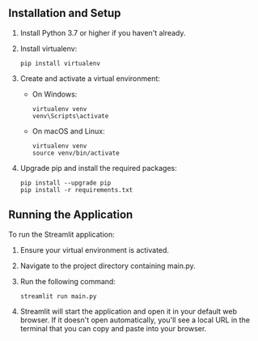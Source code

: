 ## Installation and Setup

1. Install Python 3.7 or higher if you haven't already.

2. Install virtualenv:
   ```
   pip install virtualenv
   ```

3. Create and activate a virtual environment:
   - On Windows:
     ```
     virtualenv venv
     venv\Scripts\activate
     ```
   - On macOS and Linux:
     ```
     virtualenv venv
     source venv/bin/activate
     ```

4. Upgrade pip and install the required packages:
   ```
   pip install --upgrade pip
   pip install -r requirements.txt
   ```

## Running the Application

To run the Streamlit application:

1. Ensure your virtual environment is activated.

2. Navigate to the project directory containing main.py.

3. Run the following command:
   ```
   streamlit run main.py
   ```

4. Streamlit will start the application and open it in your default web browser. If it doesn't open automatically, you'll see a local URL in the terminal that you can copy and paste into your browser.

